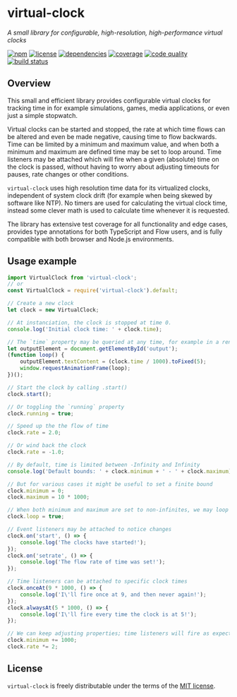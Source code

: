 # virtual-clock
*A small library for configurable, high-resolution, high-performance virtual clocks*

[![npm](https://img.shields.io/npm/v/virtual-clock.svg)](https://www.npmjs.com/package/virtual-clock)
[![license](https://img.shields.io/npm/l/virtual-clock.svg)](https://github.com/DvdGiessen/virtual-clock/blob/master/LICENSE)
[![dependencies](https://img.shields.io/david/DvdGiessen/virtual-clock.svg)](https://david-dm.org/DvdGiessen/virtual-clock)
[![coverage](https://img.shields.io/codecov/c/github/DvdGiessen/virtual-clock/master.svg)](https://codecov.io/gh/DvdGiessen/virtual-clock)
[![code quality](https://img.shields.io/codacy/grade/bae573f4dab14b01af199ad21c810318/master.svg)](https://www.codacy.com/app/github_94/virtual-clock)
[![build status](https://img.shields.io/travis/DvdGiessen/virtual-clock/master.svg)](https://travis-ci.org/DvdGiessen/virtual-clock)

## Overview
This small and efficient library provides configurable virtual clocks for
tracking time in for example simulations, games, media applications, or even
just a simple stopwatch.

Virtual clocks can be started and stopped, the rate at which time flows can be
altered and even be made negative, causing time to flow backwards. Time can be
limited by a minimum and maximum value, and when both a minimum and maximum are
defined time may be set to loop around. Time listeners may be attached which
will fire when a given (absolute) time on the clock is passed, without having
to worry about adjusting timeouts for pauses, rate changes or other conditions.

`virtual-clock` uses high resolution time data for its virtualized clocks,
independent of system clock drift (for example when being skewed by software
like NTP). No timers are used for calculating the virtual clock time, instead
some clever math is used to calculate time whenever it is requested.

The library has extensive test coverage for all functionality and edge cases,
provides type annotations for both TypeScript and Flow users, and is fully
compatible with both browser and Node.js environments.


## Usage example
```js
import VirtualClock from 'virtual-clock';
// or
const VirtualClock = require('virtual-clock').default;

// Create a new clock
let clock = new VirtualClock;

// At instanciation, the clock is stopped at time 0.
console.log('Initial clock time: ' + clock.time);

// The `time` property may be queried at any time, for example in a render loop
let outputElement = document.getElementById('output');
(function loop() {
    outputElement.textContent = (clock.time / 1000).toFixed(5);
    window.requestAnimationFrame(loop);
})();

// Start the clock by calling .start()
clock.start();

// Or toggling the `running` property
clock.running = true;

// Speed up the the flow of time
clock.rate = 2.0;

// Or wind back the clock
clock.rate = -1.0;

// By default, time is limited between -Infinity and Infinity
console.log('Default bounds: ' + clock.minimum + ' - ' + clock.maximum);

// But for various cases it might be useful to set a finite bound
clock.minimum = 0;
clock.maximum = 10 * 1000;

// When both minimum and maximum are set to non-infinites, we may loop time
clock.loop = true;

// Event listeners may be attached to notice changes
clock.on('start', () => {
    console.log('The clocks have started!');
});
clock.on('setrate', () => {
    console.log('The flow rate of time was set!');
});

// Time listeners can be attached to specific clock times
clock.onceAt(9 * 1000, () => {
    console.log('I\'ll fire once at 9, and then never again!');
});
clock.alwaysAt(5 * 1000, () => {
    console.log('I\'ll fire every time the clock is at 5!');
});

// We can keep adjusting properties; time listeners will fire as expected
clock.minimum += 1000;
clock.rate *= 2;
```

## License
`virtual-clock` is freely distributable under the terms of the
[MIT license](https://github.com/DvdGiessen/virtual-clock/blob/master/LICENSE).
